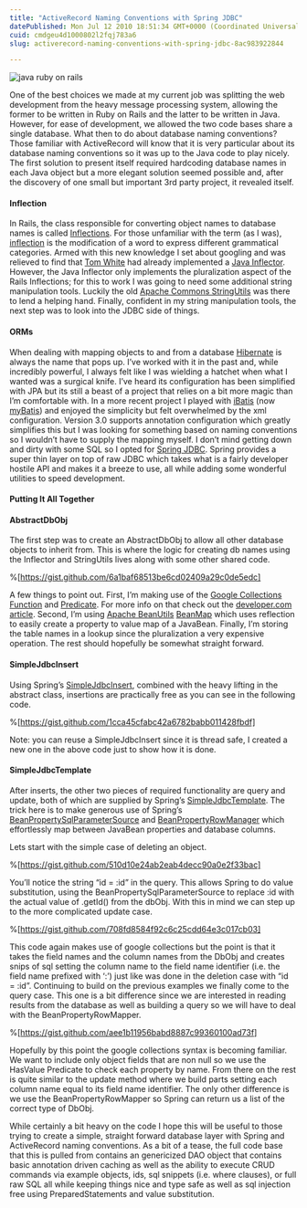 ```yaml
---
title: "ActiveRecord Naming Conventions with Spring JDBC"
datePublished: Mon Jul 12 2010 18:51:34 GMT+0000 (Coordinated Universal Time)
cuid: cmdgeu4d1000802l2fqj783a6
slug: activerecord-naming-conventions-with-spring-jdbc-8ac983922844

---
```


![java ruby on rails](https://cdn.hashnode.com/res/hashnode/image/upload/v1753302158099/47e04842-7bdd-42f3-8db1-f7fe9be03aaa.jpeg)

One of the best choices we made at my current job was splitting the web development from the heavy message processing system, allowing the former to be written in Ruby on Rails and the latter to be written in Java. However, for ease of development, we allowed the two code bases share a single database. What then to do about database naming conventions? Those familiar with ActiveRecord will know that it is very particular about its database naming conventions so it was up to the Java code to play nicely. The first solution to present itself required hardcoding database names in each Java object but a more elegant solution seemed possible and, after the discovery of one small but important 3rd party project, it revealed itself.

#### Inflection

In Rails, the class responsible for converting object names to database names is called [Inflections](http://api.rubyonrails.org/classes/ActiveSupport/CoreExtensions/String/Inflections.html). For those unfamiliar with the term (as I was), [inflection](http://en.wikipedia.org/wiki/Inflection) is the modification of a word to express different grammatical categories. Armed with this new knowledge I set about googling and was relieved to find that [Tom White](http://java.net/pub/au/294) had already implemented a [Java Inflector](https://inflector.dev.java.net/). However, the Java Inflector only implements the pluralization aspect of the Rails Inflections; for this to work I was going to need some additional string manipulation tools. Luckily the old [Apache Commons StringUtils](http://commons.apache.org/lang/api-2.4/org/apache/commons/lang/StringUtils.html) was there to lend a helping hand. Finally, confident in my string manipulation tools, the next step was to look into the JDBC side of things.

#### ORMs

When dealing with mapping objects to and from a database [Hibernate](http://www.hibernate.org/) is always the name that pops up. I’ve worked with it in the past and, while incredibly powerful, I always felt like I was wielding a hatchet when what I wanted was a surgical knife. I’ve heard its configuration has been simplified with JPA but its still a beast of a project that relies on a bit more magic than I’m comfortable with. In a more recent project I played with [iBatis](http://ibatis.apache.org/) (now [myBatis](http://www.mybatis.org/)) and enjoyed the simplicity but felt overwhelmed by the xml configuration. Version 3.0 supports annotation configuration which greatly simplifies this but I was looking for something based on naming conventions so I wouldn’t have to supply the mapping myself. I don’t mind getting down and dirty with some SQL so I opted for [Spring JDBC](http://static.springsource.org/spring/docs/3.0.x/spring-framework-reference/html/jdbc.html). Spring provides a super thin layer on top of raw JDBC which takes what is a fairly developer hostile API and makes it a breeze to use, all while adding some wonderful utilities to speed development.

#### Putting It All Together

#### AbstractDbObj

The first step was to create an AbstractDbObj to allow all other database objects to inherit from. This is where the logic for creating db names using the Inflector and StringUtils lives along with some other shared code.

%[https://gist.github.com/6a1baf68513be6cd02409a29c0de5edc]

A few things to point out. First, I’m making use of the [Google Collections](http://code.google.com/p/google-collections/) [Function](http://google-collections.googlecode.com/svn/trunk/javadoc/com/google/common/base/Function.html) and [Predicate](http://google-collections.googlecode.com/svn/trunk/javadoc/com/google/common/base/Predicate.html). For more info on that check out the [developer.com article](http://www.developer.com/open/article.php/10930_3735441_5/The-Google-Collections-Library.htm). Second, I’m using [Apache BeanUtils](http://commons.apache.org/beanutils/) [BeanMap](http://commons.apache.org/beanutils/commons-beanutils-1.7.0/docs/bean-collections/org/apache/commons/beanutils/BeanMap.html) which uses reflection to easily create a property to value map of a JavaBean. Finally, I’m storing the table names in a lookup since the pluralization a very expensive operation. The rest should hopefully be somewhat straight forward.

#### SimpleJdbcInsert

Using Spring’s [SimpleJdbcInsert](http://static.springsource.org/spring/docs/3.0.x/spring-framework-reference/html/jdbc.html#jdbc-simple-jdbc-insert-1), combined with the heavy lifting in the abstract class, insertions are practically free as you can see in the following code.

%[https://gist.github.com/1cca45cfabc42a6782babb011428fbdf]

Note: you can reuse a SimpleJdbcInsert since it is thread safe, I created a new one in the above code just to show how it is done.

#### SimpleJdbcTemplate

After inserts, the other two pieces of required functionality are query and update, both of which are supplied by Spring’s [SimpleJdbcTemplate](http://static.springsource.org/spring/docs/3.0.x/spring-framework-reference/html/jdbc.html#jdbc-SimpleJdbcTemplate). The trick here is to make generous use of Spring’s [BeanPropertySqlParameterSource](http://static.springsource.org/spring/docs/3.0.x/javadoc-api/org/springframework/jdbc/core/namedparam/BeanPropertySqlParameterSource.html) and [BeanPropertyRowManager](http://static.springsource.org/spring/docs/3.0.x/javadoc-api/org/springframework/jdbc/core/BeanPropertyRowMapper.html) which effortlessly map between JavaBean properties and database columns.

Lets start with the simple case of deleting an object.

%[https://gist.github.com/510d10e24ab2eab4decc90a0e2f33bac]

You’ll notice the string “id = :id” in the query. This allows Spring to do value substitution, using the BeanPropertySqlParameterSource to replace :id with the actual value of .getId() from the dbObj. With this in mind we can step up to the more complicated update case.

%[https://gist.github.com/708fd8584f92c6c25cdd64e3c017cb03]

This code again makes use of google collections but the point is that it takes the field names and the column names from the DbObj and creates snips of sql setting the column name to the field name identifier (i.e. the field name prefixed with ‘:’) just like was done in the deletion case with “id = :id”. Continuing to build on the previous examples we finally come to the query case. This one is a bit difference since we are interested in reading results from the database as well as building a query so we will have to deal with the BeanPropertyRowMapper.

%[https://gist.github.com/aee1b11956babd8887c99360100ad73f]

Hopefully by this point the google collections syntax is becoming familiar. We want to include only object fields that are non null so we use the HasValue Predicate to check each property by name. From there on the rest is quite similar to the update method where we build parts setting each column name equal to its field name identifier. The only other difference is we use the BeanPropertyRowMapper so Spring can return us a list of the correct type of DbObj.

While certainly a bit heavy on the code I hope this will be useful to those trying to create a simple, straight forward database layer with Spring and ActiveRecord naming conventions. As a bit of a tease, the full code base that this is pulled from contains an genericized DAO object that contains basic annotation driven caching as well as the ability to execute CRUD commands via example objects, ids, sql snippets (i.e. where clauses), or full raw SQL all while keeping things nice and type safe as well as sql injection free using PreparedStatements and value substitution.